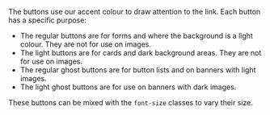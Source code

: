 The buttons use our accent colour to draw attention to the link. Each button has a specific purpose:

- The regular buttons are for forms and where the background is a light colour. They are not for use on images.
- The light buttons are for cards and dark background areas. They are not for use on images.
- The regular ghost buttons are for button lists and on banners with light images.
- The light ghost buttons are for use on banners with dark images.

These buttons can be mixed with the `font-size` classes to vary their size.
